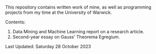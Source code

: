 This repository contains written work of mine, as well as programming projects from my time at the University of Warwick.

Contents:
1. Data Mining and Machine Learning report on a research article.
2. Second-year essay on Gauss' Theorema Egregium.

Last Updated: Saturday 28 October 2023
